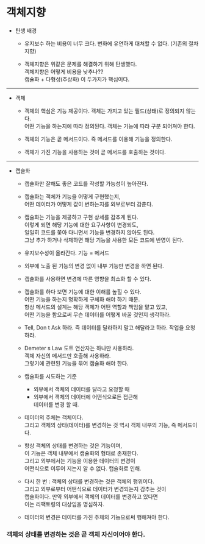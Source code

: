 # 객체지향
* 탄생 배경    
  * 유지보수 하는 비용이 너무 크다. 변화에 유연하게 대처할 수 없다. (기존의 절차지향)       
  
  * 객체지향은 위같은 문제를 해결하기 위해 탄생했다.             
    객체지향은 어떻게 비용을 낮추나??          
    캡슐화 + 다형성(추상화) 이 두가지가 핵심이다.       
 ***   
* 객체    
  * 객체의 핵심은 기능 제공이다. 객체는 가지고 있는 필드(상태)로 정의되지 않는다.              
    어떤 기능을 하는지에 따라 정의된다. 객체는 기능에 따라 구분 되어져야 한다.       
    
  * 객체의 기능은 곧 메서드이다. 즉 메서드를 이용해 기능을 정의한다.     
                   
  * 객체가 가진 기능을 사용하는 것이 곧 메서드를 호출하는 것이다.         
***
* 캡슐화   
  * 캡슐화만 잘해도 좋은 코드를 작성할 가능성이 높아진다.       
         
  * 캡슐화는 객체가 기능을 어떻게 구현했는지,              
    어떤 데이터가 어떻게 값이 변하는지를 외부로부터 감춘다.          
   
  * 캡슐화는 기능을 제공하고 구현 상세를 감추게 된다.      
    이렇게 되면 해당 기능에 대한 요구사항이 변경되도,        
    일일히 코드를 쫒아 다니면서 기능을 변경하지 않아도 된다.         
    그냥 추가 하거나 삭제하면 해당 기능을 사용한 모든 코드에 반영이 된다.            
    
  * 유지보수성이 올라간다. 기능 = 메서드         
  
  * 외부에 노출 된 기능의 변경 없이 내부 기능만 변경을 하면 된다.         
  
  * 캡슐화를 사용하면 변경에 따른 영향을 최소화 할 수 있다.           
 
  * 캡슐화를 하다 보면 기능에 대한 이해를 높힐 수 있다.    
    어떤 기능을 하는지 명확하게 구체화 해야 하기 때문.       
    항상 메서드의 설계는 해당 객체가 어떤 역할과 책임을 맡고 있고,       
    어떤 기능을 함으로써 무슨 데이터를 어떻게 바꿀 것인지 생각하라.       
    
  * Tell, Don t Ask 하라. 즉 데이터를 달라하지 말고 해달라고 하라. 작업을 요청하라.               
  
  * Demeter s Law 도트 연산자는 하나만 사용하라.    
    객체 자신의 메서드만 호출해 사용하라.            
    그렇기에 관련된 기능을 묶어 캡슐화 해야 한다.     
    
  * 캡슐화를 시도하는 기준     
    * 외부에서 객체의 데이터를 달라고 요청할 때     
    * 외부에서 객체의 데이터에 어떤식으로든 접근해     
      데이터를 변경 할 때.     
   
  * 데이터의 주체는 객체이다.     
    그리고 객체의 상태(데이터)를 변경하는 것 역시
    객체 내부의 기능, 즉 메서드이다.    
       
  * 항상 객체의 상태를 변경하는 것은 기능이며,        
    이 기능은 객체 내부에서 캡슐화의 형태로 존재한다.         
    그리고 외부에서는 기능을 이용한 데이터의 변경이         
    어떤식으로 이루어 지는지 알 수 없다. 캡슐화로 인해.     
    
  * 다시 한 번 : 객체의 상태를 변경하는 것은 객체의 행위이다.     
    그리고 외부로부터 어떤식으로 데이터가 변경되는지 감추는 것이    
    캡슐화이다. 만약 외부에서 객체의 데이터를 변경하고 있다면     
    이는 리팩토링의 대상임을 명심하자.     
 
  * 데이터의 변경은 데이터를 가진 주체의 기능으로써 행해져야 한다.   
### 객체의 상태를 변경하는 것은 곧 객체 자신이어야 한다. 
